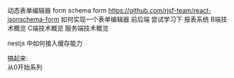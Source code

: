 

动态表单编辑器
form  schema form  https://github.com/rjsf-team/react-jsonschema-form
如何实现一个表单编辑器 前后端 尝试学习下  报表系统
B端技术概览
C端技术概览
服务端技术概览

nestjs 中如何接入缓存能力






搞起来:  
从0开始系列























